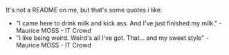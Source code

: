 It's not a README on me, but that's some quotes i like:

  - "I came here to drink milk and kick ass. And I've just finished my milk." - Maurice MOSS - IT Crowd
  - "I like being weird. Weird's all I've got. That... and my sweet style" - Maurice MOSS - IT Crowd

